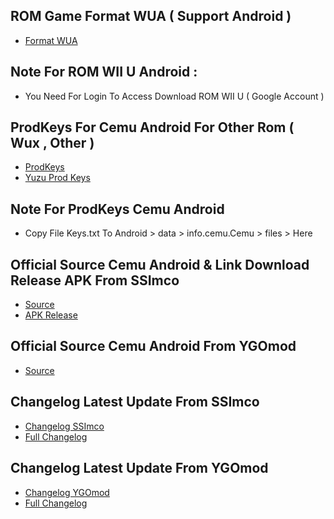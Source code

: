 ## ROM Game Format WUA ( Support Android )
* [Format WUA](https://github.com/XForYouX/Cemu-Android/releases/tag/ROM.WIIU.FORMAT.WUA)

## Note For ROM WII U Android :
* You Need For Login To Access Download ROM WII U ( Google Account )

## ProdKeys For Cemu Android For Other Rom ( Wux , Other )
* [ProdKeys](https://prodkeys.net/cemu-keys/)
* [Yuzu Prod Keys](https://prodkeyspro.com/yuzu-prod-keys/)


## Note For ProdKeys Cemu Android
* Copy File Keys.txt To Android > data > info.cemu.Cemu > files > Here

## Official Source Cemu Android & Link Download Release APK From SSImco
* [Source](https://github.com/SSimco/Cemu)
* [APK Release](https://github.com/SSimco/Cemu/releases)

## Official Source Cemu Android From YGOmod
* [Source](https://github.com/YGOmod/Cemu)

## Changelog Latest Update From SSImco
* [Changelog SSImco](https://github.com/XForYouX/Cemu-Android/releases/tag/BetaV.17)
* [Full Changelog](https://github.com/SSimco/Cemu/commits/android-port/)

## Changelog Latest Update From YGOmod
* [Changelog YGOmod](https://github.com/XForYouX/Cemu-Android/releases/tag/BetaV.15)
* [Full Changelog](https://github.com/YGOmod/Cemu/commits/android/)
